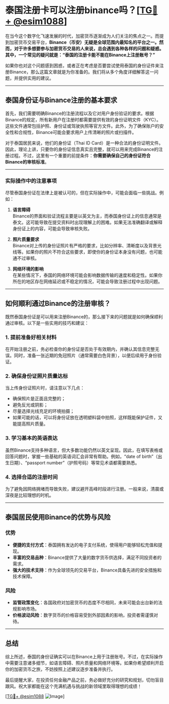 # 泰国注册卡可以注册binance吗？[[TG💪+ @esim1088](https://t.me/s/esim1088)]

在当今这个数字化飞速发展的时代，加密货币逐渐成为人们关注的焦点之一。而提到加密货币交易平台，**Binance（币安）**无疑是全球范围内最知名的平台之一。然而，对于许多想要参与加密货币交易的人来说，总会遇到各种各样的问题和疑惑。其中，一个常见的疑问就是：**“泰国的注册卡能不能在Binance上注册账号？”**

如果你也对这个问题感到困惑，或者正在考虑是否要尝试使用泰国的身份证件来注册Binance，那么这篇文章就是为你准备的。我们将从多个角度详细解答这一问题，并提供实用的建议。

---

## 泰国身份证与Binance注册的基本要求

首先，我们需要明确Binance的注册流程以及它对用户身份验证的要求。根据Binance的规定，所有新用户在注册时都需要提供有效的身份证明文件（KYC）。这些文件通常包括护照、身份证或驾驶执照等官方文件。此外，为了确保账户的安全性和合规性，Binance可能会要求用户上传清晰的照片或扫描件。

对于泰国居民来说，他们的身份证（Thai ID Card）是一种合法的身份证明文件。因此，理论上讲，只要你的身份证信息真实且完整，就可以用来完成Binance的注册过程。不过，这里有一个重要的前提条件：**你需要确保自己的身份证符合Binance的审核标准**。

---

### 实际操作中的注意事项

尽管泰国身份证在法律上是被认可的，但在实际操作中，可能会面临一些挑战。例如：

1. **语言障碍**  
   Binance的界面和验证流程主要是以英文为主，而泰国身份证上的信息通常是泰文。这可能导致在提交资料时出现理解上的困难。如果无法准确翻译或解释身份证上的内容，可能会导致审核失败。

2. **照片质量要求**  
   Binance对上传的身份证照片有严格的要求，比如分辨率、清晰度以及背景光线等。如果你的照片不符合这些要求，即使你的身份证本身没有问题，也可能通不过审核。

3. **网络环境的影响**  
   在某些情况下，泰国的网络环境可能会影响数据传输的速度和稳定性。如果你所在的地区存在网络延迟或不稳定的情况，可能会导致注册过程中出现问题。

---

## 如何顺利通过Binance的注册审核？

既然泰国身份证是可以用来注册Binance的，那么接下来的问题就是如何确保顺利通过审核。以下是一些实用的技巧和建议：

### 1. 提前准备好相关材料
在开始注册之前，务必检查你的身份证是否处于有效期内，并确认其信息完整无误。同时，准备一张近期的免冠照片（通常需要白色背景），以便后续用于身份验证。

### 2. 确保身份证照片质量达标
当上传身份证照片时，请注意以下几点：
- 确保照片是正面且完整的；
- 避免反光或阴影；
- 尽量选择光线充足的环境拍摄；
- 如果可能的话，可以将身份证放在透明塑料袋中拍照，这样既能保护证件，又能提高照片质量。

### 3. 学习基本的英语表达
虽然Binance支持多种语言，但大多数功能仍然以英文呈现。因此，在填写表格或回答问题时，掌握一些基础的英语词汇会非常有帮助。例如，“date of birth”（出生日期）、“passport number”（护照号码）等常见术语都需要熟悉。

### 4. 选择合适的注册时间
为了避免因网络拥堵而导致失败，建议避开高峰时段进行注册。一般来说，清晨或深夜是比较理想的时机。

---

## 泰国居民使用Binance的优势与风险

### 优势
- **便捷的支付方式**：泰国拥有发达的电子支付系统，使得用户能够轻松充值和提现。
- **丰富的交易品种**：Binance提供了大量的数字货币供选择，满足不同投资者的需求。
- **强大的技术支持**：作为全球领先的交易平台，Binance具备先进的安全措施和技术保障。

### 风险
- **监管政策变化**：各国政府对加密货币的态度不尽相同，未来可能会出台新的法规影响市场。
- **价格波动风险**：数字货币的价格容易受到外部因素的影响，投资者需谨慎对待。

---

## 总结

综上所述，泰国的身份证确实可以在Binance上用于注册账号。不过，在实际操作中需要注意诸多细节，如语言障碍、照片质量和网络环境等。如果你希望顺利开启你的加密货币之旅，不妨按照上述建议逐步准备并执行。

最后提醒大家，在投资任何金融产品之前，务必做好充分的研究和规划，切勿盲目跟风。祝大家都能在这个充满机遇与挑战的新领域里取得理想的成绩！

[[TG💪+ @esim1088](https://t.me/s/esim1088) ![Image](https://i.postimg.cc/4NQfJmqS/Snipaste-2025-05-13-00-14-12.png)]